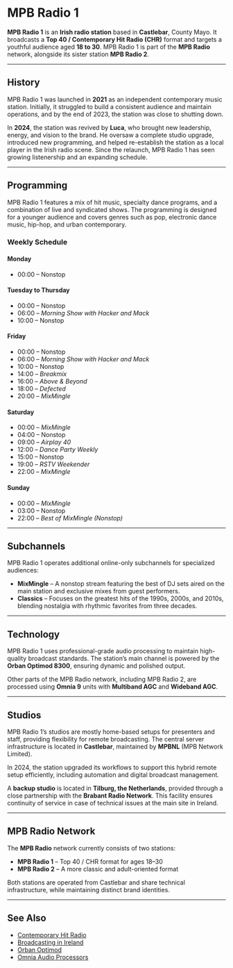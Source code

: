 # MPB Radio 1

**MPB Radio 1** is an **Irish radio station** based in **Castlebar**, County Mayo. It broadcasts a **Top 40 / Contemporary Hit Radio (CHR)** format and targets a youthful audience aged **18 to 30**. MPB Radio 1 is part of the **MPB Radio** network, alongside its sister station **MPB Radio 2**.

---

## History

MPB Radio 1 was launched in **2021** as an independent contemporary music station. Initially, it struggled to build a consistent audience and maintain operations, and by the end of 2023, the station was close to shutting down.

In **2024**, the station was revived by **Luca**, who brought new leadership, energy, and vision to the brand. He oversaw a complete studio upgrade, introduced new programming, and helped re-establish the station as a local player in the Irish radio scene. Since the relaunch, MPB Radio 1 has seen growing listenership and an expanding schedule.

---

## Programming

MPB Radio 1 features a mix of hit music, specialty dance programs, and a combination of live and syndicated shows. The programming is designed for a younger audience and covers genres such as pop, electronic dance music, hip-hop, and urban contemporary.

### Weekly Schedule

#### Monday
- 00:00 – Nonstop

#### Tuesday to Thursday
- 00:00 – Nonstop  
- 06:00 – *Morning Show with Hacker and Mack*  
- 10:00 – Nonstop

#### Friday
- 00:00 – Nonstop  
- 06:00 – *Morning Show with Hacker and Mack*  
- 10:00 – Nonstop  
- 14:00 – *Breakmix*  
- 16:00 – *Above & Beyond*  
- 18:00 – *Defected*  
- 20:00 – *MixMingle*

#### Saturday
- 00:00 – *MixMingle*  
- 04:00 – Nonstop  
- 09:00 – *Airplay 40*  
- 12:00 – *Dance Party Weekly*  
- 15:00 – Nonstop  
- 19:00 – *RSTV Weekender*  
- 22:00 – *MixMingle*

#### Sunday
- 00:00 – *MixMingle*  
- 03:00 – Nonstop  
- 22:00 – *Best of MixMingle (Nonstop)*

---

## Subchannels

MPB Radio 1 operates additional online-only subchannels for specialized audiences:

- **MixMingle** – A nonstop stream featuring the best of DJ sets aired on the main station and exclusive mixes from guest performers.
- **Classics** – Focuses on the greatest hits of the 1990s, 2000s, and 2010s, blending nostalgia with rhythmic favorites from three decades.

---

## Technology

MPB Radio 1 uses professional-grade audio processing to maintain high-quality broadcast standards. The station’s main channel is powered by the **Orban Optimod 8300**, ensuring dynamic and polished output.

Other parts of the MPB Radio network, including MPB Radio 2, are processed using **Omnia 9** units with **Multiband AGC** and **Wideband AGC**.

---

## Studios

MPB Radio 1’s studios are mostly home-based setups for presenters and staff, providing flexibility for remote broadcasting. The central server infrastructure is located in **Castlebar**, maintained by **MPBNL** (MPB Network Limited).

In 2024, the station upgraded its workflows to support this hybrid remote setup efficiently, including automation and digital broadcast management.

A **backup studio** is located in **Tilburg, the Netherlands**, provided through a close partnership with the **Brabant Radio Network**. This facility ensures continuity of service in case of technical issues at the main site in Ireland.

---

## MPB Radio Network

The **MPB Radio** network currently consists of two stations:

- **MPB Radio 1** – Top 40 / CHR format for ages 18–30  
- **MPB Radio 2** – A more classic and adult-oriented format

Both stations are operated from Castlebar and share technical infrastructure, while maintaining distinct brand identities.

---

## See Also

- [Contemporary Hit Radio](https://en.wikipedia.org/wiki/Contemporary_hit_radio)  
- [Broadcasting in Ireland](https://en.wikipedia.org/wiki/Media_of_the_Republic_of_Ireland)  
- [Orban Optimod](https://en.wikipedia.org/wiki/Orban)  
- [Omnia Audio Processors](https://www.telosalliance.com/omnia)
